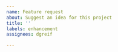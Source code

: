 ```yaml
---
name: Feature request
about: Suggest an idea for this project
title: ''
labels: enhancement
assignees: dgreif

---
```



